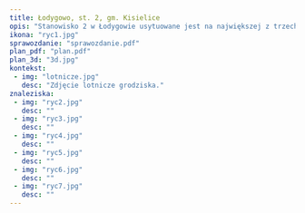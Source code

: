 ```yaml
---
title: Łodygowo, st. 2, gm. Kisielice
opis: "Stanowisko 2 w Łodygowie usytuowane jest na największej z trzech wysp (zwanej Wyspą Dużą) jeziora Łodygowskiego (zwanego także Stawem Łodygowo) w pobliżu jego zachodniego brzegu. Wyspa ta, o kształcie nieregularnego trójkąta, ma około 100 m długości i podobną szerokość (wliczając płaską, niewiele wystającą ponad linię wody część północno-wschodnią). Wyspę oddziela od brzegu jedynie wąski, kilkudziesięciometrowy przesmyk od strony północno-zachodniej."
ikona: "ryc1.jpg"
sprawozdanie: "sprawozdanie.pdf"
plan_pdf: "plan.pdf"
plan_3d: "3d.jpg"
kontekst:
 - img: "lotnicze.jpg"
   desc: "Zdjęcie lotnicze grodziska."
znaleziska:
 - img: "ryc2.jpg"
   desc: ""
 - img: "ryc3.jpg"
   desc: ""
 - img: "ryc4.jpg"
   desc: ""
 - img: "ryc5.jpg"
   desc: ""
 - img: "ryc6.jpg"
   desc: ""
 - img: "ryc7.jpg"
   desc: ""
---
```

